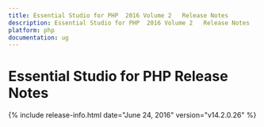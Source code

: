 ```yaml
---
title: Essential Studio for PHP  2016 Volume 2   Release Notes  
description: Essential Studio for PHP  2016 Volume 2   Release Notes  
platform: php
documentation: ug
---
```


# Essential Studio for PHP  Release Notes  

{% include release-info.html date="June 24, 2016"  version="v14.2.0.26" %} 






